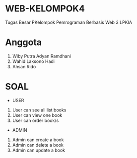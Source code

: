 # WEB-KELOMPOK4

Tugas Besar PKelompok Pemrograman Berbasis Web 3 LPKIA

# Anggota
1. Wiby Putra Adyan Ramdhani
2. Wahid Laksono Hadi
3. Ahsan Rido

# SOAL
* USER

1. User can see all list books
2. User can view one book
3. User can order book/s
* ADMIN

1. Admin can create a book
2. Admin can delete a book
3. Admin can update a book
